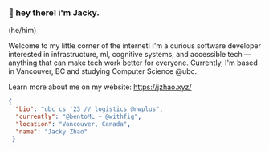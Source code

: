 ### :wave: hey there! i'm Jacky.
(he/him)

Welcome to my little corner of the internet! I'm a curious software developer interested in infrastructure, ml, cognitive systems, and accessible tech &mdash; anything that can make tech work better for everyone. Currently, I'm based in Vancouver, BC and studying Computer Science @ubc.

Learn more about me on my website: https://jzhao.xyz/

```json
{
  "bio": "ubc cs '23 // logistics @nwplus",
  "currently": "@bentoML + @withfig",
  "location": "Vancouver, Canada",
  "name": "Jacky Zhao"
 }
```
